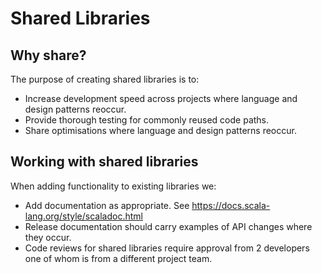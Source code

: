 # Shared Libraries

## Why share?

The purpose of creating shared libraries is to:

- Increase development speed across projects where language and design patterns reoccur.
- Provide thorough testing for commonly reused code paths.
- Share optimisations where language and design patterns reoccur.

## Working with shared libraries

When adding functionality to existing libraries we:

- Add documentation as appropriate. See https://docs.scala-lang.org/style/scaladoc.html
- Release documentation should carry examples of API changes where they occur.
- Code reviews for shared libraries require approval from 2 developers one of whom is from a different project team.